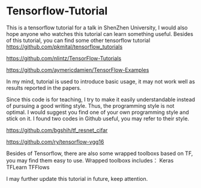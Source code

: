 # Tensorflow-Tutorial
This is a tensorflow tutorial for a talk in ShenZhen University, I would also hope anyone who watches this tutorial can learn 
something useful. Besides of this tutorial, you can find some other tensorflow tutorial
https://github.com/pkmital/tensorflow_tutorials

https://github.com/nlintz/TensorFlow-Tutorials

https://github.com/aymericdamien/TensorFlow-Examples

In my mind, tutorial is used to introduce basic usage, it may not work well as results reported in the papers. 


Since this code is for teaching, I try to make it easily understandable instead of pursuing a good writing style. 
Thus, the programming style is not optimal. 
I would suggest you find one of your own programming style and stick on it.
I found two codes in Github useful, you may refer to their style. 

https://github.com/bgshih/tf_resnet_cifar

https://github.com/ry/tensorflow-vgg16


Besides of Tensorflow, there are also some wrapped toolboxs based on TF, you may find them easy to use. 
Wrapped toolboxs includes：
Keras
TFLearn
TFFlows

I may further update this tutorial in future, keep attention. 








